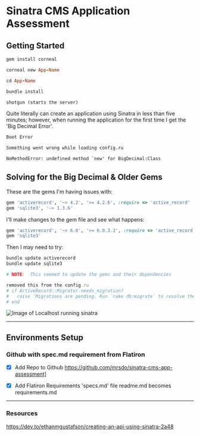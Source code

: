 # Sinatra CMS Application Assessment

## Getting Started

``` ruby 
gem install corneal

corneal new App-Name

cd App-Name

bundle install

shotgun (starts the server)
```
Quite literally can create an application using Sinatra in less than five minutes; however, when running the application for the first time I get the 'Big Decimal Error'.

```html
Boot Error

Something went wrong while loading config.ru

NoMethodError: undefined method `new' for BigDecimal:Class
```

## Solving for the Big Decimal & Older Gems

These are the gems I'm having issues with:
```ruby
gem 'activerecord', '~> 4.2', '>= 4.2.6', :require => 'active_record'
gem 'sqlite3', '~> 1.3.6'
```
I'll make changes to the gem file and see what happens:

```ruby
gem 'activerecord', '~> 6.0', '>= 6.0.3.2', :require => 'active_record'
gem 'sqlite3'
```
Then I may need to try:

```ruby
bundle update activerecord
bundle update sqlite3

# NOTE:  This seemed to update the gems and their dependencies
```

```ruby
removed this from the config.ru
# if ActiveRecord::Migrator.needs_migration?
#   raise 'Migrations are pending. Run `rake db:migrate` to resolve the issue.'
# end
```

![Image of Localhost running sinatra](https://drive.google.com/file/d/1b7sy7x80YJs7tH6bwFgO4InEbsa_ZiDF/view?usp=sharing)

********************
## Environments Setup

### Github with spec.md requirement from Flatiron
-[x] Add Repo to Github  https://github.com/mrsdo/sinatra-cms-app-assessment]
-[x] Add Flatiron Requirements 'specs.md' file readme.md becomes requirements.md



********************
### Resources
https://dev.to/ethanmgustafson/creating-an-api-using-sinatra-2a48